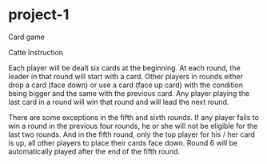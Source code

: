# project-1

Card game

Catte Instruction


Each player will be dealt six cards at the beginning. At each round, the leader in that round will start with a card. 
Other players in rounds either drop a card (face down) or use a card (face up card) with the condition being bigger and 
the same with the previous card. Any player playing the last card in a round will win that round and will lead the next round.

There are some exceptions in the fifth and sixth rounds. If any player fails to win a round in the previous four rounds, 
he or she will not be eligible for the last two rounds. And in the fifth round, only the top player for his / her card is up, 
all other players to place their cards face down. Round 6 will be automatically played after the end of the fifth round.
